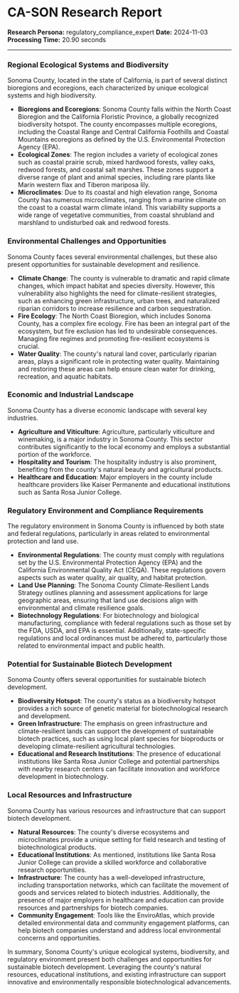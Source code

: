 # CA-SON Research Report

**Research Persona:** regulatory_compliance_expert
**Date:** 2024-11-03
**Processing Time:** 20.90 seconds

---

### Regional Ecological Systems and Biodiversity

Sonoma County, located in the state of California, is part of several distinct bioregions and ecoregions, each characterized by unique ecological systems and high biodiversity.

- **Bioregions and Ecoregions**: Sonoma County falls within the North Coast Bioregion and the California Floristic Province, a globally recognized biodiversity hotspot. The county encompasses multiple ecoregions, including the Coastal Range and Central California Foothills and Coastal Mountains ecoregions as defined by the U.S. Environmental Protection Agency (EPA).
- **Ecological Zones**: The region includes a variety of ecological zones such as coastal prairie scrub, mixed hardwood forests, valley oaks, redwood forests, and coastal salt marshes. These zones support a diverse range of plant and animal species, including rare plants like Marin western flax and Tiberon mariposa lily.
- **Microclimates**: Due to its coastal and high elevation range, Sonoma County has numerous microclimates, ranging from a marine climate on the coast to a coastal warm climate inland. This variability supports a wide range of vegetative communities, from coastal shrubland and marshland to undisturbed oak and redwood forests.

### Environmental Challenges and Opportunities

Sonoma County faces several environmental challenges, but these also present opportunities for sustainable development and resilience.

- **Climate Change**: The county is vulnerable to dramatic and rapid climate changes, which impact habitat and species diversity. However, this vulnerability also highlights the need for climate-resilient strategies, such as enhancing green infrastructure, urban trees, and naturalized riparian corridors to increase resilience and carbon sequestration.
- **Fire Ecology**: The North Coast Bioregion, which includes Sonoma County, has a complex fire ecology. Fire has been an integral part of the ecosystem, but fire exclusion has led to undesirable consequences. Managing fire regimes and promoting fire-resilient ecosystems is crucial.
- **Water Quality**: The county's natural land cover, particularly riparian areas, plays a significant role in protecting water quality. Maintaining and restoring these areas can help ensure clean water for drinking, recreation, and aquatic habitats.

### Economic and Industrial Landscape

Sonoma County has a diverse economic landscape with several key industries.

- **Agriculture and Viticulture**: Agriculture, particularly viticulture and winemaking, is a major industry in Sonoma County. This sector contributes significantly to the local economy and employs a substantial portion of the workforce.
- **Hospitality and Tourism**: The hospitality industry is also prominent, benefiting from the county's natural beauty and agricultural products.
- **Healthcare and Education**: Major employers in the county include healthcare providers like Kaiser Permanente and educational institutions such as Santa Rosa Junior College.

### Regulatory Environment and Compliance Requirements

The regulatory environment in Sonoma County is influenced by both state and federal regulations, particularly in areas related to environmental protection and land use.

- **Environmental Regulations**: The county must comply with regulations set by the U.S. Environmental Protection Agency (EPA) and the California Environmental Quality Act (CEQA). These regulations govern aspects such as water quality, air quality, and habitat protection.
- **Land Use Planning**: The Sonoma County Climate-Resilient Lands Strategy outlines planning and assessment applications for large geographic areas, ensuring that land use decisions align with environmental and climate resilience goals.
- **Biotechnology Regulations**: For biotechnology and biological manufacturing, compliance with federal regulations such as those set by the FDA, USDA, and EPA is essential. Additionally, state-specific regulations and local ordinances must be adhered to, particularly those related to environmental impact and public health.

### Potential for Sustainable Biotech Development

Sonoma County offers several opportunities for sustainable biotech development.

- **Biodiversity Hotspot**: The county's status as a biodiversity hotspot provides a rich source of genetic material for biotechnological research and development.
- **Green Infrastructure**: The emphasis on green infrastructure and climate-resilient lands can support the development of sustainable biotech practices, such as using local plant species for bioproducts or developing climate-resilient agricultural technologies.
- **Educational and Research Institutions**: The presence of educational institutions like Santa Rosa Junior College and potential partnerships with nearby research centers can facilitate innovation and workforce development in biotechnology.

### Local Resources and Infrastructure

Sonoma County has various resources and infrastructure that can support biotech development.

- **Natural Resources**: The county's diverse ecosystems and microclimates provide a unique setting for field research and testing of biotechnological products.
- **Educational Institutions**: As mentioned, institutions like Santa Rosa Junior College can provide a skilled workforce and collaborative research opportunities.
- **Infrastructure**: The county has a well-developed infrastructure, including transportation networks, which can facilitate the movement of goods and services related to biotech industries. Additionally, the presence of major employers in healthcare and education can provide resources and partnerships for biotech companies.
- **Community Engagement**: Tools like the EnviroAtlas, which provide detailed environmental data and community engagement platforms, can help biotech companies understand and address local environmental concerns and opportunities.

In summary, Sonoma County's unique ecological systems, biodiversity, and regulatory environment present both challenges and opportunities for sustainable biotech development. Leveraging the county's natural resources, educational institutions, and existing infrastructure can support innovative and environmentally responsible biotechnological advancements.